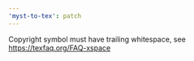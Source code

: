 ```yaml
---
'myst-to-tex': patch
---
```


Copyright symbol must have trailing whitespace, see https://texfaq.org/FAQ-xspace
